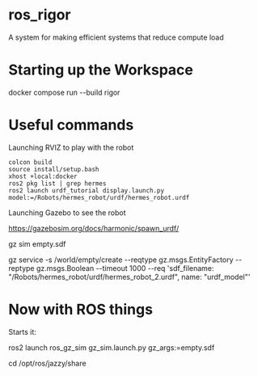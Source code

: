 # ros_rigor
A system for making efficient systems that reduce compute load


# Starting up the Workspace
docker compose run --build rigor

# Useful commands

Launching RVIZ to play with the robot

```
colcon build
source install/setup.bash
xhost +local:docker
ros2 pkg list | grep hermes
ros2 launch urdf_tutorial display.launch.py model:=/Robots/hermes_robot/urdf/hermes_robot.urdf
```

Launching Gazebo to see the robot

https://gazebosim.org/docs/harmonic/spawn_urdf/

gz sim empty.sdf

gz service -s /world/empty/create --reqtype gz.msgs.EntityFactory --reptype gz.msgs.Boolean --timeout 1000 --req 'sdf_filename: "/Robots/hermes_robot/urdf/hermes_robot_2.urdf", name: "urdf_model"'

# Now with ROS things

Starts it:

ros2 launch ros_gz_sim gz_sim.launch.py gz_args:=empty.sdf


cd /opt/ros/jazzy/share